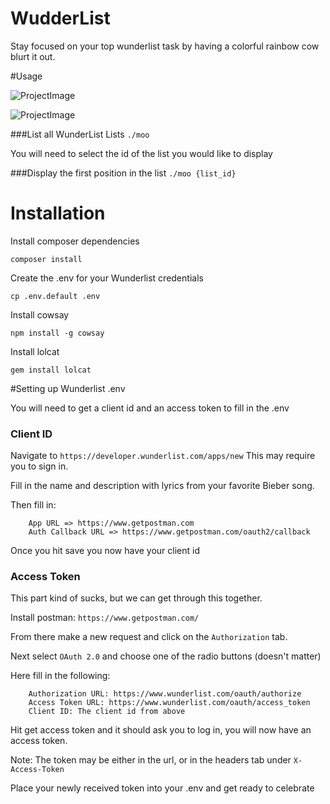 # WudderList
Stay focused on your top wunderlist task by having a colorful rainbow cow blurt it out.

#Usage

![ProjectImage](http://i.imgur.com/c8hdABT.png)

![ProjectImage](http://i.imgur.com/V4WJmUJ.png)

###List all WunderList Lists
`./moo`

You will need to select the id of the list you would like to display

###Display the first position in the list
`./moo {list_id}`


# Installation

Install composer dependencies
```
composer install
```

Create the .env for your Wunderlist credentials
```
cp .env.default .env
```

Install cowsay
```
npm install -g cowsay
```

Install lolcat
```
gem install lolcat
```

#Setting up Wunderlist .env

You will need to get a client id and an access token to fill in the .env

### Client ID

Navigate to `https://developer.wunderlist.com/apps/new`
This may require you to sign in.

Fill in the name and description with lyrics from your favorite Bieber song.

Then fill in:
```
    App URL => https://www.getpostman.com
    Auth Callback URL => https://www.getpostman.com/oauth2/callback
```

Once you hit save you now have your client id

### Access Token

This part kind of sucks, but we can get through this together.

Install postman: `https://www.getpostman.com/`

From there make a new request and click on the `Authorization` tab.

Next select `OAuth 2.0` and choose one of the radio buttons (doesn't matter)

Here fill in the following:
```
    Authorization URL: https://www.wunderlist.com/oauth/authorize
    Access Token URL: https://www.wunderlist.com/oauth/access_token
    Client ID: The client id from above
```
Hit get access token and it should ask you to log in, you will now have an access token.

Note: The token may be either in the url, or in the headers tab under `X-Access-Token`

Place your newly received token into your .env and get ready to celebrate

